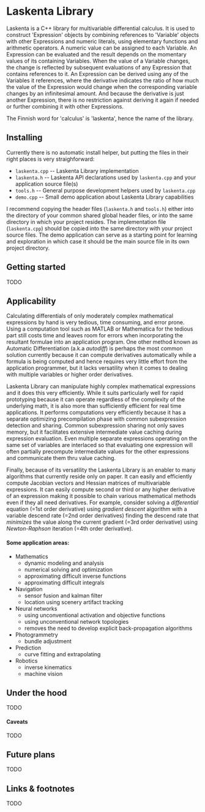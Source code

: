 # Laskenta Library

Laskenta is a C++ library for multivariable differential calculus.  It is used to construct 'Expression' objects by combining references to 'Variable' objects with other Expressions and numeric literals, using elementary functions and arithmetic operators.  A numeric value can be assigned to each Variable.  An Expression can be evaluated and the result depends on the momentary values of its containing Variables.  When the value of a Variable changes, the change is reflected by subsequent evaluations of any Expression that contains references to it.  An Expression can be derived using any of the Variables it references, where the derivative indicates the ratio of how much the value of the Expression would change when the corresponding variable changes by an infinitesimal amount.  And because the derivative is just another Expression, there is no restriction against deriving it again if needed or further combining it with other Expressions.

The Finnish word for 'calculus' is 'laskenta', hence the name of the library.

## Installing
Currently there is no automatic install helper, but putting the files in their right places is very straighforward:

- `laskenta.cpp` -- Laskenta Library implementation
- `laskenta.h` -- Laskenta API declarations used by `laskenta.cpp` and your application source file(s)
- `tools.h` -- General purpose development helpers used by `laskenta.cpp`
- `demo.cpp` -- Small demo application about Laskenta Library capabilities

I recommend copying the header files (`laskenta.h` and `tools.h`) either into the directory of your common shared global header files, or into the same directory in which your project resides.  The implementation file (`laskenta.cpp`) should be copied into the same directory with your project source files.  The demo application can serve as a starting point for learning and exploration in which case it should be the main source file in its own project directory.

## Getting started
TODO

## Applicability
Calculating differentials of only moderately complex mathematical expressions by hand is very tedious, time consuming, and error prone.  Using a computation tool such as MATLAB or Mathematica for the tedious part still costs time and leaves room for errors when incorporating the resultant formulae into an application program.  One other method known as Automatic Differentiation (a.k.a *autodiff*) is perhaps the most common solution currently because it can compute derivatives automatically while a formula is being computed and hence requires very little effort from the application programmer, but it lacks versatility when it comes to dealing with multiple variables or higher order derivatives.

Laskenta Library can manipulate highly complex mathematical expressions and it does this very efficiently.  While it suits particularly well for rapid prototyping because it can operate regardless of the complexity of the underlying math, it is also more than sufficiently efficient for real time applications.  It performs computations very efficiently because it has a separate optimizing precompilation phase with common subexpression detection and sharing.  Common subexpression sharing not only saves memory, but it facilitates extensive intermediate value caching during expression evaluation.  Even multiple separate expressions operating on the same set of variables are interlaced so that evaluating one expression will often partially precompute intermediate values for the other expressions and communicate them thru value caching.

Finally, because of its versatility the Laskenta Library is an enabler to many algorithms that currently reside only on paper.  It can easily and efficiently compute Jacobian vectors and Hessian matrices of multivariable expressions.  It can easily compute second or third or any higher derivative of an expression making it possible to chain various mathematical methods even if they all need derivatives.  For example, consider solving a *differential* equation (=1st order derivative) using *gradient descent* algorithm with a variable descend rate (=2nd order derivatives) finding the descend rate that *minimizes* the value along the current gradient (=3rd order derivative) using *Newton-Raphson* iteration (=4th order derivative).

#### Some application areas:
* Mathematics
  * dynamic modeling and analysis
  * numerical solving and optimization
  * approximating difficult inverse functions
  * approximating difficult integrals
* Navigation
  * sensor fusion and kalman filter
  * location using scenery artifact tracking
* Neural networks
  * using unconventional activation and objective functions
  * using unconventional network topologies
  * removes the need to develop explicit back-propagation algorithms
* Photogrammetry
  * bundle adjustment
* Prediction
  * curve fitting and extrapolating
* Robotics
  * inverse kinematics
  * machine vision

## Under the hood
TODO

#### Caveats
TODO

## Future plans
TODO

## Links & footnotes
TODO
